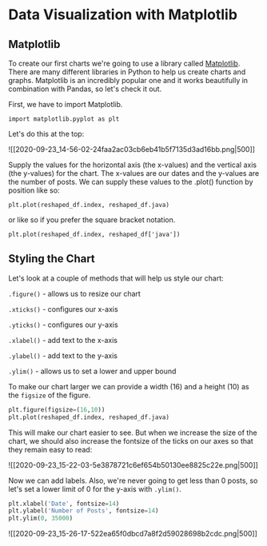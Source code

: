 # Data Visualization with Matplotlib

## Matplotlib

To create our first charts we're going to use a library called [Matplotlib](https://matplotlib.org/). There are many different libraries in Python to help us create charts and graphs. Matplotlib is an incredibly popular one and it works beautifully in combination with Pandas, so let's check it out.

First, we have to import Matplotlib.

`import matplotlib.pyplot as plt`

Let's do this at the top:

![[2020-09-23_14-56-02-24faa2ac03cb6eb41b5f7135d3ad16bb.png|500]]

Supply the values for the horizontal axis (the x-values) and the vertical axis (the y-values) for the chart. The x-values are our dates and the y-values are the number of posts. We can supply these values to the .plot() function by position like so:

`plt.plot(reshaped_df.index, reshaped_df.java)`

or like so if you prefer the square bracket notation.

`plt.plot(reshaped_df.index, reshaped_df['java'])`

## Styling the Chart

Let's look at a couple of methods that will help us style our chart:

`.figure()` - allows us to resize our chart

`.xticks()` - configures our x-axis

`.yticks()` - configures our y-axis

`.xlabel()` - add text to the x-axis

`.ylabel()` - add text to the y-axis

`.ylim()` - allows us to set a lower and upper bound

To make our chart larger we can provide a width (16) and a height (10) as the `figsize` of the figure.

```python
plt.figure(figsize=(16,10)) 
plt.plot(reshaped_df.index, reshaped_df.java)
```

This will make our chart easier to see. But when we increase the size of the chart, we should also increase the fontsize of the ticks on our axes so that they remain easy to read:

![[2020-09-23_15-22-03-5e3878721c6ef654b50130ee8825c22e.png|500]]

Now we can add labels. Also, we're never going to get less than 0 posts, so let's set a lower limit of 0 for the y-axis with `.ylim()`.

```python
plt.xlabel('Date', fontsize=14)
plt.ylabel('Number of Posts', fontsize=14)
plt.ylim(0, 35000)
```

![[2020-09-23_15-26-17-522ea65f0dbcd7a8f2d59028698b2cdc.png|500]]
